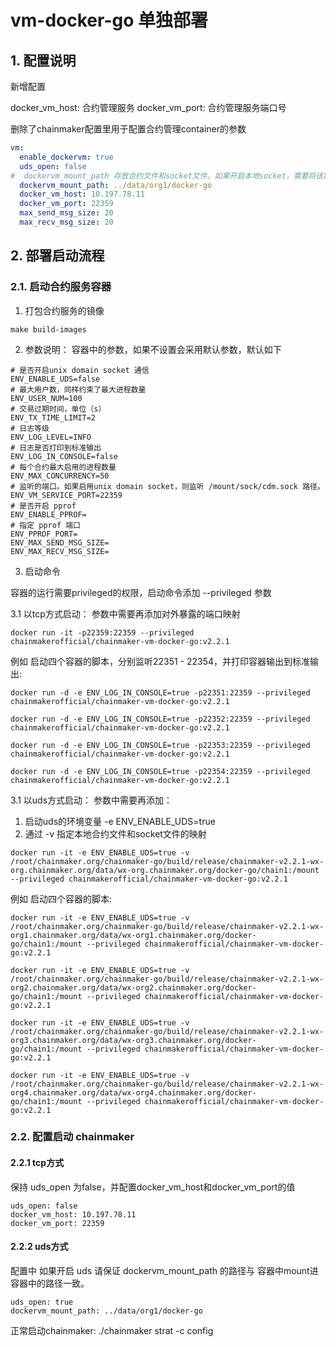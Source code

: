 # vm-docker-go 单独部署

## 1. 配置说明

新增配置

docker_vm_host:  合约管理服务
docker_vm_port:  合约管理服务端口号

删除了chainmaker配置里用于配置合约管理container的参数

```yml
vm:
  enable_dockervm: true
  uds_open: false
#  dockervm_mount_path 存放合约文件和socket文件。如果开启本地socket，需要将该路径中的以chainid命名的文件夹 mount 到容器里的 /mount 目录下
  dockervm_mount_path: ../data/org1/docker-go  
  docker_vm_host: 10.197.78.11
  docker_vm_port: 22359
  max_send_msg_size: 20
  max_recv_msg_size: 20
```

## 2. 部署启动流程


### 2.1. 启动合约服务容器

1. 打包合约服务的镜像
```shell
make build-images 
```

2. 参数说明：
容器中的参数，如果不设置会采用默认参数，默认如下

```
# 是否开启unix domain socket 通信
ENV_ENABLE_UDS=false
# 最大用户数，同样约束了最大进程数量
ENV_USER_NUM=100
# 交易过期时间，单位（s）
ENV_TX_TIME_LIMIT=2
# 日志等级
ENV_LOG_LEVEL=INFO
# 日志是否打印到标准输出
ENV_LOG_IN_CONSOLE=false
# 每个合约最大启用的进程数量
ENV_MAX_CONCURRENCY=50
# 监听的端口。如果启用unix domain socket，则监听 /mount/sock/cdm.sock 路径。
ENV_VM_SERVICE_PORT=22359
# 是否开启 pprof
ENV_ENABLE_PPROF=
# 指定 pprof 端口
ENV_PPROF_PORT=
ENV_MAX_SEND_MSG_SIZE= 
ENV_MAX_RECV_MSG_SIZE=
```

3. 启动命令

容器的运行需要privileged的权限，启动命令添加 --privileged 参数

3.1 以tcp方式启动：
参数中需要再添加对外暴露的端口映射

```shell
docker run -it -p22359:22359 --privileged chainmakerofficial/chainmaker-vm-docker-go:v2.2.1
```

例如 启动四个容器的脚本，分别监听22351 - 22354，并打印容器输出到标准输出:

```shell
docker run -d -e ENV_LOG_IN_CONSOLE=true -p22351:22359 --privileged chainmakerofficial/chainmaker-vm-docker-go:v2.2.1

docker run -d -e ENV_LOG_IN_CONSOLE=true -p22352:22359 --privileged chainmakerofficial/chainmaker-vm-docker-go:v2.2.1

docker run -d -e ENV_LOG_IN_CONSOLE=true -p22353:22359 --privileged chainmakerofficial/chainmaker-vm-docker-go:v2.2.1

docker run -d -e ENV_LOG_IN_CONSOLE=true -p22354:22359 --privileged chainmakerofficial/chainmaker-vm-docker-go:v2.2.1

```
3.1 以uds方式启动：
参数中需要再添加：
1. 启动uds的环境变量 -e ENV_ENABLE_UDS=true
2. 通过 -v 指定本地合约文件和socket文件的映射

```shell
docker run -it -e ENV_ENABLE_UDS=true -v /root/chainmaker.org/chainmaker-go/build/release/chainmaker-v2.2.1-wx-org.chainmaker.org/data/wx-org.chainmaker.org/docker-go/chain1:/mount --privileged chainmakerofficial/chainmaker-vm-docker-go:v2.2.1
```


例如 启动四个容器的脚本:
```shell
docker run -it -e ENV_ENABLE_UDS=true -v /root/chainmaker.org/chainmaker-go/build/release/chainmaker-v2.2.1-wx-org1.chainmaker.org/data/wx-org1.chainmaker.org/docker-go/chain1:/mount --privileged chainmakerofficial/chainmaker-vm-docker-go:v2.2.1

docker run -it -e ENV_ENABLE_UDS=true -v /root/chainmaker.org/chainmaker-go/build/release/chainmaker-v2.2.1-wx-org2.chainmaker.org/data/wx-org2.chainmaker.org/docker-go/chain1:/mount --privileged chainmakerofficial/chainmaker-vm-docker-go:v2.2.1

docker run -it -e ENV_ENABLE_UDS=true -v /root/chainmaker.org/chainmaker-go/build/release/chainmaker-v2.2.1-wx-org3.chainmaker.org/data/wx-org3.chainmaker.org/docker-go/chain1:/mount --privileged chainmakerofficial/chainmaker-vm-docker-go:v2.2.1

docker run -it -e ENV_ENABLE_UDS=true -v /root/chainmaker.org/chainmaker-go/build/release/chainmaker-v2.2.1-wx-org4.chainmaker.org/data/wx-org4.chainmaker.org/docker-go/chain1:/mount --privileged chainmakerofficial/chainmaker-vm-docker-go:v2.2.1

```

### 2.2. 配置启动 chainmaker

#### 2.2.1 tcp方式
保持 uds_open 为false，并配置docker_vm_host和docker_vm_port的值
```
uds_open: false
docker_vm_host: 10.197.78.11
docker_vm_port: 22359
```
#### 2.2.2 uds方式

配置中 如果开启 uds
请保证 dockervm_mount_path 的路径与 容器中mount进容器中的路径一致。

```
uds_open: true
dockervm_mount_path: ../data/org1/docker-go  
```

正常启动chainmaker: ./chainmaker strat -c config 